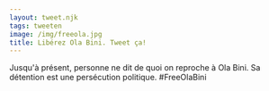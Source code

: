 ```yaml
---
layout: tweet.njk
tags: tweeten
image: /img/freeola.jpg
title: Libérez Ola Bini. Tweet ça!
---
```

Jusqu'à présent, personne ne dit de quoi on reproche à Ola Bini. Sa détention est une persécution politique. #FreeOlaBini
